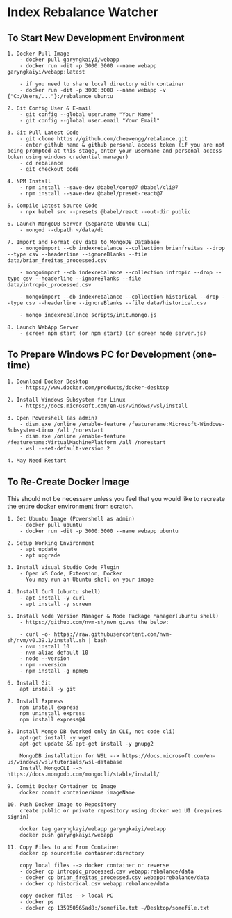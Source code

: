 # Index Rebalance Watcher

## To Start New Development Environment
	1. Docker Pull Image 
		- docker pull garyngkaiyi/webapp
		- docker run -dit -p 3000:3000 --name webapp garyngkaiyi/webapp:latest

		- if you need to share local directory with container 
		- docker run -dit -p 3000:3000 --name webapp -v {"C:/Users/..."}:/rebalance ubuntu

	2. Git Config User & E-mail
		- git config --global user.name "Your Name"
		- git config --global user.email "Your Email" 

	3. Git Pull Latest Code 
		- git clone https://github.com/cheewengg/rebalance.git
		- enter github name & github personal access token (if you are not being prompted at this stage, enter your username and personal access token using windows credential manager)
		- cd rebalance
		- git checkout code 

	4. NPM Install 
		- npm install --save-dev @babel/core@7 @babel/cli@7
		- npm install --save-dev @babel/preset-react@7

	5. Compile Latest Source Code
		- npx babel src --presets @babel/react --out-dir public

	6. Launch MongoDB Server (Separate Ubuntu CLI) 
		- mongod --dbpath ~/data/db

	7. Import and Format csv data to MongoDB Database
		- mongoimport --db indexrebalance --collection brianfreitas --drop --type csv --headerline --ignoreBlanks --file data/brian_freitas_processed.csv
		
		- mongoimport --db indexrebalance --collection intropic --drop --type csv --headerline --ignoreBlanks --file data/intropic_processed.csv

		- mongoimport --db indexrebalance --collection historical --drop --type csv --headerline --ignoreBlanks --file data/historical.csv

		- mongo indexrebalance scripts/init.mongo.js

	8. Launch WebApp Server
		- screen npm start (or npm start) (or screen node server.js)


## To Prepare Windows PC for Development (one-time)
	1. Download Docker Desktop 
		- https://www.docker.com/products/docker-desktop
		
	2. Install Windows Subsystem for Linux 
		- https://docs.microsoft.com/en-us/windows/wsl/install

	3. Open Powershell (as admin)
		- dism.exe /online /enable-feature /featurename:Microsoft-Windows-Subsystem-Linux /all /norestart
		- dism.exe /online /enable-feature /featurename:VirtualMachinePlatform /all /norestart
		- wsl --set-default-version 2

	4. May Need Restart 


## To Re-Create Docker Image
This should not be necessary unless you feel that you would like to recreate the entire docker environment from scratch.

	1. Get Ubuntu Image (Powershell as admin) 
		- docker pull ubuntu
		- docker run -dit -p 3000:3000 --name webapp ubuntu		

	2. Setup Working Environment
		- apt update
		- apt upgrade
		
	3. Install Visual Studio Code Plugin
		- Open VS Code, Extension, Docker 
		- You may run an Ubuntu shell on your image

	4. Install Curl (ubuntu shell) 
		- apt install -y curl
		- apt install -y screen

	5. Install Node Version Manager & Node Package Manager(ubuntu shell)
		- https://github.com/nvm-sh/nvm gives the below: 
		
		- curl -o- https://raw.githubusercontent.com/nvm-sh/nvm/v0.39.1/install.sh | bash
		- nvm install 10
		- nvm alias default 10
		- node --version
		- npm --version
		- npm install -g npm@6
		
	6. Install Git 
		apt install -y git 

	7. Install Express
		npm install express
		npm uninstall express
		npm install express@4

	8. Install Mongo DB (worked only in CLI, not code cli)
		apt-get install -y wget
		apt-get update && apt-get install -y gnupg2
		
		MongoDB installation for WSL --> https://docs.microsoft.com/en-us/windows/wsl/tutorials/wsl-database
		Install MongoCLI --> https://docs.mongodb.com/mongocli/stable/install/

	9. Commit Docker Container to Image
		docker commit containerName imageName

	10. Push Docker Image to Repository 
		create public or private repository using docker web UI (requires signin)

		docker tag garyngkayi/webapp garyngkaiyi/webapp
		docker push garyngkaiyi/webapp

	11. Copy Files to and From Container 
		docker cp sourcefile container:directory
		
		copy local files --> docker container or reverse
		- docker cp intropic_processed.csv webapp:rebalance/data
		- docker cp brian_freitas_processed.csv webapp:rebalance/data
		- docker cp historical.csv webapp:rebalance/data
			
		copy docker files --> local PC 
		- docker ps
		- docker cp 135950565ad8:/somefile.txt ~/Desktop/somefile.txt
